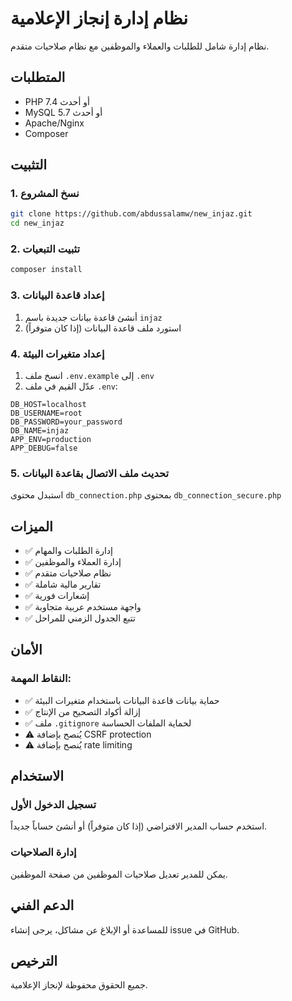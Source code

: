# نظام إدارة إنجاز الإعلامية

نظام إدارة شامل للطلبات والعملاء والموظفين مع نظام صلاحيات متقدم.

## المتطلبات

- PHP 7.4 أو أحدث
- MySQL 5.7 أو أحدث
- Apache/Nginx
- Composer

## التثبيت

### 1. نسخ المشروع
```bash
git clone https://github.com/abdussalamw/new_injaz.git
cd new_injaz
```

### 2. تثبيت التبعيات
```bash
composer install
```

### 3. إعداد قاعدة البيانات
1. أنشئ قاعدة بيانات جديدة باسم `injaz`
2. استورد ملف قاعدة البيانات (إذا كان متوفراً)

### 4. إعداد متغيرات البيئة
1. انسخ ملف `.env.example` إلى `.env`
2. عدّل القيم في ملف `.env`:
```
DB_HOST=localhost
DB_USERNAME=root
DB_PASSWORD=your_password
DB_NAME=injaz
APP_ENV=production
APP_DEBUG=false
```

### 5. تحديث ملف الاتصال بقاعدة البيانات
استبدل محتوى `db_connection.php` بمحتوى `db_connection_secure.php`

## الميزات

- ✅ إدارة الطلبات والمهام
- ✅ إدارة العملاء والموظفين
- ✅ نظام صلاحيات متقدم
- ✅ تقارير مالية شاملة
- ✅ إشعارات فورية
- ✅ واجهة مستخدم عربية متجاوبة
- ✅ تتبع الجدول الزمني للمراحل

## الأمان

### النقاط المهمة:
- ✅ حماية بيانات قاعدة البيانات باستخدام متغيرات البيئة
- ✅ إزالة أكواد التصحيح من الإنتاج
- ✅ ملف `.gitignore` لحماية الملفات الحساسة
- ⚠️ يُنصح بإضافة CSRF protection
- ⚠️ يُنصح بإضافة rate limiting

## الاستخدام

### تسجيل الدخول الأول
استخدم حساب المدير الافتراضي (إذا كان متوفراً) أو أنشئ حساباً جديداً.

### إدارة الصلاحيات
يمكن للمدير تعديل صلاحيات الموظفين من صفحة الموظفين.

## الدعم الفني

للمساعدة أو الإبلاغ عن مشاكل، يرجى إنشاء issue في GitHub.

## الترخيص

جميع الحقوق محفوظة لإنجاز الإعلامية.
